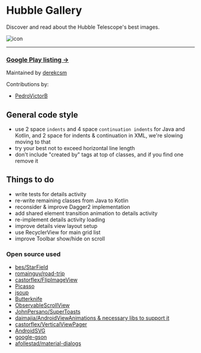 # Hubble Gallery
Discover and read about the Hubble Telescope's best images.
 
![icon](http://i.imgur.com/wEWW2OH.png)

----
### [Google Play listing →](https://play.google.com/store/apps/details?id=com.getflow.tasks)


Maintained by [derekcsm](http://derekcsm.xyz/)

Contributions by:

- [PedroVictorB](https://github.com/PedroVictorB)


## General code style

- use 2 space `indents` and 4 space `continuation indents` for Java and Kotlin, and 2 space for indents & continuation in XML, we're slowing moving to that
- try your best not to exceed horizontal line length
- don't include "created by" tags at top of classes, and if you find one remove it

## Things to do

- write tests for details activity
- re-write remaining classes from Java to Kotlin
- reconsider & improve Dagger2 implementation
- add shared element transition animation to details activity
- re-implement details activity loading
- improve details view layout setup
- use RecyclerView for main grid list
- improve Toolbar show/hide on scroll

### Open source used

 - [bes/StarField](https://github.com/bes/StarField)
 - [romainguy/road-trip](https://github.com/romainguy/road-trip)
 - [castorflex/FlipImageView](https://github.com/castorflex/FlipImageView)
 - [Picasso](http://square.github.io/picasso/)
 - [jsoup](http://jsoup.org/)
 - [Butterknife](http://jakewharton.github.io/butterknife/)
 - [ObservableScrollView](https://github.com/ksoichiro/Android-ObservableScrollView)
 - [JohnPersano/SuperToasts](https://github.com/JohnPersano/SuperToasts)
 - [daimajia/AndroidViewAnimations & necessary libs to support it](https://github.com/daimajia/AndroidViewAnimations)
 - [castorflex/VerticalViewPager](https://github.com/castorflex/VerticalViewPager)
 - [AndroidSVG](https://code.google.com/p/androidsvg/)
 - [google-gson](https://code.google.com/p/google-gson/)
 - [afollestad/material-dialogs](https://github.com/afollestad/material-dialogs)
